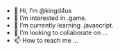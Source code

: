 - 👋 Hi, I’m @kingd4us
- 👀 I’m interested in .game.
- 🌱 I’m currently learning .javascript.
- 💞️ I’m looking to collaborate on ...
- 📫 How to reach me ...

<!---
kingd4us/kingd4us is a ✨ special ✨ repository because its `README.md` (this file) appears on your GitHub profile.
You can click the Preview link to take a look at your changes.
--->
